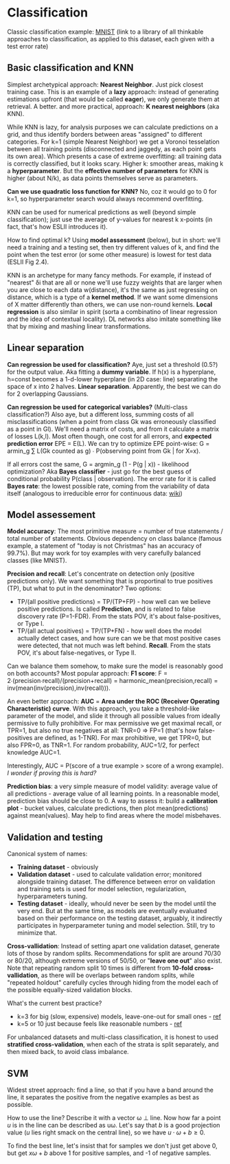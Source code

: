 # Classification
Classic classification example: [MNIST](http://yann.lecun.com/exdb/mnist/index.html) (link to a library of all thinkable approaches to classification, as applied to this dataset, each given with a test error rate)

## Basic classification and KNN
Simplest archetypical approach: **Nearest Neighbor**. Just pick closest training case. This is an example of a **lazy** approach: instead of generating estimations upfront (that would be called **eager**), we only generate them at retrieval. A better. and more practical, approach: **K nearest neighbors** (aka KNN).

While KNN is lazy, for analysis purposes we can calculate predictions on a grid, and thus identify borders between areas "assigned" to different categories. For k=1 (simple Nearest Neighbor) we get a Voronoi tesselation between all training points (disconnected and jaggedy, as each point gets its own area). Which presents a case of extreme overfitting: all training data is correctly classified, but it looks scary. Higher k: smoother areas, making k a **hyperparameter**. But the **effective number of parameters** for KNN is higher (about N/k), as data points themselves serve as parameters.

**Can we use quadratic loss function for KNN?** No, coz it would go to 0 for k=1, so hyperparameter search would always recommend overfitting.

KNN can be used for numerical predictions as well (beyond simple classification); just use the average of y-values for nearest k x-points (in fact, that's how ESLII introduces it).

How to find optimal k? Using **model assessment** (below), but in short: we'll need a training and a testing set, then try different values of k, and find the point when the test error (or some other measure) is lowest for test data (ESLII Fig 2.4).

KNN is an archetype for many fancy methods. For example, if instead of "nearest" δi that are all or none we'll use fuzzy weights that are larger when you are close to each data w(distance), it's the same as just regressing on distance, which is a type of a **kernel method**. If we want some dimensions of X matter differently than others, we can use non-round kernels. **Local regression** is also similar in spirit (sorta a combinatino of linear regression and the idea of contextual locality). DL networks also imitate something like that by mixing and mashing linear transformations.

## Linear separation

**Can regression be used for classification?** Aye, just set a threshold (0.5?) for the output value. Aka fitting a **dummy variable**. If h(x) is a hyperplane, h=const becomes a 1-d-lower hyperplane (in 2D case: line) separating the space of x into 2 halves. **Linear separation**. Apparently, the best we can do for 2 overlapping Gaussians.

**Can regression be used for categorical variables?** (Multi-class classification?) Also aye, but a different loss, summing costs of all misclassifications (when a point from class Gk was erroneously classified as a point in Gl). We'll need a matrix of costs, and from it calculate a matrix of losses L(k,l). Most often though, one cost for all errors, and **expected prediction error** EPE = E(L). We can try to optimize EPE point-wise: G = armin_g ∑ L(Gk counted as g) ∙ P(observing point from Gk | for X=x).

If all errors cost the same, G = argmin_g (1 - P(g | x)) - likelihood optimization? Aka **Bayes classifier** - just go for the best guess of conditional probability P(class | observation). The error rate for it is called **Bayes rate**: the lowest possible rate, coming from the variability of data itself (analogous to irreducible error for continuous data: [wiki](https://en.wikipedia.org/wiki/Bayes_error_rate))

## Model assessement

**Model accuracy**: The most primitive measure = number of true statements / total number of statements. Obvious dependency on class balance (famous example, a statement of "today is not Christmas" has an accuracy of 99.7%). But may work for toy examples with very carefully balanced classes (like MNIST).

**Precision and recall**: Let's concentrate on detection only (positive predictions only). We want something that is proportinal to true positives (TP), but what to put in the denominator? Two options: 

* TP/(all positive predictions) = TP/(TP+FP) - how well can we believe positive predictions. Is called **Prediction**, and is related to false discovery rate (P=1-FDR). From the stats POV, it's about false-positives, or Type I.
* TP/(all actual positives) = TP/(TP+FN) - how well does the model actually detect cases, and how sure can we be that most positive cases were detected, that not much was left behind. **Recall**. From the stats POV, it's about false-negatives, or Type II.

Can we balance them somehow, to make sure the model is reasonably good on both accounts? Most popular approach: **F1 score**: F = 2∙(precision∙recall)/(precision+recall) = harmonic_mean(precision,recall) = inv(mean(inv(precision),inv(recall))).

An even better approach: **AUC** = **Area under the ROC (Receiver Operating Characteristic) curve**. With this approach, you take a threshold-like parameter of the model, and slide it through all possible values from ideally permissive to fully prohibitive. For max permissive we get maximal recall, or TPR=1, but also no true negatives at all: TNR=0 ⇒ FP=1 (that's how false-positives are defined, as 1-TNR). For max prohibitive, we get TPR=0, but also FPR=0, as TNR=1. For random probability, AUC=1/2, for perfect knowledge AUC=1.

Interestingly, AUC = P(score of a true example > score of a wrong example). _I wonder if proving this is hard?_

**Prediction bias**: a very simple measure of model validity: average value of all predictions - average value of all learning points. In a reasonable model, prediction bias should be close to 0. A way to assess it: build a **calibration plot** - bucket values, calculate predictions, then plot mean(predictions) against mean(values). May help to find areas where the model misbehaves.

## Validation and testing
Canonical system of names:
* **Training dataset** - obviously
* **Validation dataset** - used to calculate validation error; monitored alongside training dataset. The difference between error on validation and training sets is used for model selection, regularization, hyperparameters tuning.
* **Testing dataset** - ideally, whould never be seen by the model until the very end. But at the same time, as models are eventually evaluated based on their performance on the testing dataset, arguably, it indirectly participates in hyperparameter tuning and model selection. Still, try to minimize that.

**Cross-vallidation**: Instead of setting apart one validation dataset, generate lots of those by random splits. Recommendations for split are around 70/30 or 80/20, although extreme versions of 50/50, or "**leave one out**" also exist. Note that repeating random split 10 times is different from **10-fold cross-vallidation**, as there will be overlaps between random splits, while "repeated holdout" carefully cycles through hiding from the model each of the possible equally-sized validation blocks.

What's the current best practice?
* k=3 for big (slow, expensive) models, leave-one-out for small ones - [ref](https://medium.com/@george.drakos62/cross-validation-70289113a072?)
* k=5 or 10 just because feels like reasonable numbers - [ref](https://machinelearningmastery.com/k-fold-cross-validation/)

For unbalanced datasets and multi-class classification, it is honest to used **stratified cross-validation**, when each of the strata is split separately, and then mixed back, to avoid class imbalance.

## SVM

Widest street approach: find a line, so that if you have a band around the line, it separates the positive from the negative examples as best as possible.

How to use the line? Describe it with a vector ω ⊥ line. Now how far a point $u$ is in the line can be described as uω. Let's say that $b$ is a good projection value ($u$ lies right smack on the central line), so we have $u\cdot\omega + b \geq 0$.

To find the best line, let's insist that for samples we don't just get above 0, but get $x\omega+b$ above 1 for positive samples, and -1 of negative samples. 